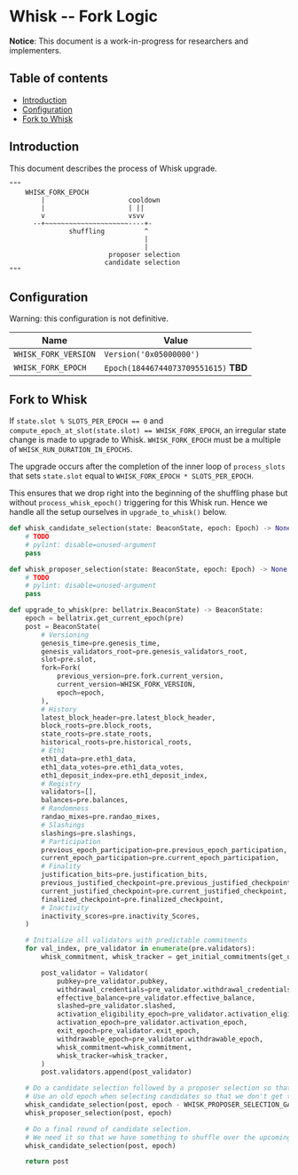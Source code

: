 # Whisk -- Fork Logic

**Notice**: This document is a work-in-progress for researchers and implementers.

## Table of contents

<!-- TOC -->
<!-- START doctoc generated TOC please keep comment here to allow auto update -->
<!-- DON'T EDIT THIS SECTION, INSTEAD RE-RUN doctoc TO UPDATE -->

- [Introduction](#introduction)
- [Configuration](#configuration)
- [Fork to Whisk](#fork-to-whisk)

<!-- END doctoc generated TOC please keep comment here to allow auto update -->
<!-- /TOC -->

## Introduction

This document describes the process of Whisk upgrade.


```
"""
    WHISK_FORK_EPOCH
        |                     cooldown
        |                     | ||
        v                     vsvv
      --+~~~~~~~~~~~~~~~~~~~~~----+-
               shuffling          ^
                                  |
                                  |
                         proposer selection
                        candidate selection
"""
```

## Configuration

Warning: this configuration is not definitive.

| Name                 | Value                   |
| -------------------- | ----------------------- |
| `WHISK_FORK_VERSION` | `Version('0x05000000')` |
| `WHISK_FORK_EPOCH`   | `Epoch(18446744073709551615)` **TBD** |

## Fork to Whisk

If `state.slot % SLOTS_PER_EPOCH == 0` and `compute_epoch_at_slot(state.slot) == WHISK_FORK_EPOCH`, an irregular state change is made to upgrade to Whisk. `WHISK_FORK_EPOCH` must be a multiple of `WHISK_RUN_DURATION_IN_EPOCHS`.

The upgrade occurs after the completion of the inner loop of `process_slots` that sets `state.slot` equal to `WHISK_FORK_EPOCH * SLOTS_PER_EPOCH`.

This ensures that we drop right into the beginning of the shuffling phase but without `process_whisk_epoch()` triggering for this Whisk run. Hence we handle all the setup ourselves in `upgrade_to_whisk()` below.

```python
def whisk_candidate_selection(state: BeaconState, epoch: Epoch) -> None:
    # TODO
    # pylint: disable=unused-argument
    pass
```

```python
def whisk_proposer_selection(state: BeaconState, epoch: Epoch) -> None:
    # TODO
    # pylint: disable=unused-argument
    pass
```

```python
def upgrade_to_whisk(pre: bellatrix.BeaconState) -> BeaconState:
    epoch = bellatrix.get_current_epoch(pre)
    post = BeaconState(
        # Versioning
        genesis_time=pre.genesis_time,
        genesis_validators_root=pre.genesis_validators_root,
        slot=pre.slot,
        fork=Fork(
            previous_version=pre.fork.current_version,
            current_version=WHISK_FORK_VERSION,
            epoch=epoch,
        ),
        # History
        latest_block_header=pre.latest_block_header,
        block_roots=pre.block_roots,
        state_roots=pre.state_roots,
        historical_roots=pre.historical_roots,
        # Eth1
        eth1_data=pre.eth1_data,
        eth1_data_votes=pre.eth1_data_votes,
        eth1_deposit_index=pre.eth1_deposit_index,
        # Registry
        validators=[],
        balances=pre.balances,
        # Randomness
        randao_mixes=pre.randao_mixes,
        # Slashings
        slashings=pre.slashings,
        # Participation
        previous_epoch_participation=pre.previous_epoch_participation,
        current_epoch_participation=pre.current_epoch_participation,
        # Finality
        justification_bits=pre.justification_bits,
        previous_justified_checkpoint=pre.previous_justified_checkpoint,
        current_justified_checkpoint=pre.current_justified_checkpoint,
        finalized_checkpoint=pre.finalized_checkpoint,
        # Inactivity
        inactivity_scores=pre.inactivity_Scores,
    )

    # Initialize all validators with predictable commitments
    for val_index, pre_validator in enumerate(pre.validators):
        whisk_commitment, whisk_tracker = get_initial_commitments(get_unique_whisk_k(post, ValidatorIndex(val_index)))

        post_validator = Validator(
            pubkey=pre_validator.pubkey,
            withdrawal_credentials=pre_validator.withdrawal_credentials,
            effective_balance=pre_validator.effective_balance,
            slashed=pre_validator.slashed,
            activation_eligibility_epoch=pre_validator.activation_eligibility_epoch,
            activation_epoch=pre_validator.activation_epoch,
            exit_epoch=pre_validator.exit_epoch,
            withdrawable_epoch=pre_validator.withdrawable_epoch,
            whisk_commitment=whisk_commitment,
            whisk_tracker=whisk_tracker,
        )
        post.validators.append(post_validator)

    # Do a candidate selection followed by a proposer selection so that we have proposers for the upcoming day
    # Use an old epoch when selecting candidates so that we don't get the same seed as in the next candidate selection
    whisk_candidate_selection(post, epoch - WHISK_PROPOSER_SELECTION_GAP - 1)
    whisk_proposer_selection(post, epoch)

    # Do a final round of candidate selection.
    # We need it so that we have something to shuffle over the upcoming shuffling phase.
    whisk_candidate_selection(post, epoch)

    return post
```
